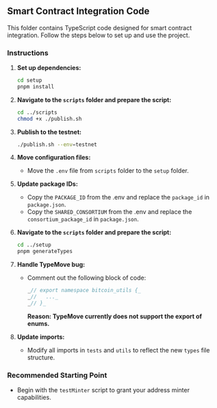 ## Smart Contract Integration Code

This folder contains TypeScript code designed for smart contract integration. Follow the steps below to set up and use the project.

### Instructions

1. ****Set up dependencies:****
   ```bash
   cd setup
   pnpm install
   ```

2. ****Navigate to the** `scripts` **folder and prepare the script:****
   ```bash
   cd ../scripts
   chmod +x ./publish.sh
   ```

3. ****Publish to the testnet:****
   ```bash
   ./publish.sh --env=testnet
   ```

4. ****Move configuration files:****
   - Move the `.env` file from `scripts` folder to the `setup` folder.

5. ****Update package IDs:****
   - Copy the `PACKAGE_ID` from the .env and replace the `package_id` in `package.json`.
   - Copy the `SHARED_CONSORTIUM` from the .env and replace the `consortium_package_id` in `package.json`.

6. ****Navigate to the** `scripts` **folder and prepare the script:****
   ```bash
   cd ../setup
   pnpm generateTypes
   ```
7. ****Handle TypeMove bug:****
   - Comment out the following block of code:
     ```typescript
     _// export namespace bitcoin_utils {_
     _//   ..._
     _// }_
     ```
     __Reason: TypeMove currently does not support the export of enums.__

8. ****Update imports:****
   - Modify all imports in `tests` and `utils` to reflect the new `types` file structure.

### Recommended Starting Point

- Begin with the `testMinter` script to grant your address minter capabilities.

